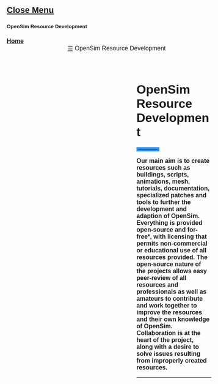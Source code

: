 <!DOCTYPE html>
<html>
<title>OpenSim Resource Development</title>
<meta charset="UTF-8">
<meta name="viewport" content="width=device-width, initial-scale=1">
<link rel="stylesheet" href="https://www.w3schools.com/w3css/4/w3.css">
<link rel="stylesheet" href="https://fonts.googleapis.com/css?family=Poppins">
<style>
body,h1,h2,h3,h4,h5 {font-family: "Poppins", sans-serif}
body {font-size:16px;}
.w3-half img{margin-bottom:-6px;margin-top:16px;opacity:0.8;cursor:pointer}
.w3-half img:hover{opacity:1}
</style>
<body>

<!-- Sidebar/menu -->
<nav class="w3-sidebar w3-blue w3-collapse w3-top w3-large w3-padding" style="z-index:3;width:300px;font-weight:bold;" id="mySidebar"><br>
  <a href="javascript:void(0)" onclick="w3_close()" class="w3-button w3-hide-large w3-display-topleft" style="width:100%;font-size:22px">Close Menu</a>
  <div class="w3-container">
    <h4 class="w3-padding-64"><small><b>OpenSim Resource Development</b></small></h4>
  </div>
  <div class="w3-bar-block">
    <a href="index" onclick="w3_close()" class="w3-bar-item w3-button w3-hover-white">Home</a>
  </div>
</nav>

<!-- Top menu on small screens -->
<header class="w3-container w3-top w3-hide-large w3-blue w3-xlarge w3-padding">
  <a href="javascript:void(0)" class="w3-button w3-blue w3-margin-right" onclick="w3_open()">☰</a>
  <span>OpenSim Resource Development</span>
</header>

<!-- Overlay effect when opening sidebar on small screens -->
<div class="w3-overlay w3-hide-large" onclick="w3_close()" style="cursor:pointer" title="close side menu" id="myOverlay"></div>

<!-- !PAGE CONTENT! -->
<div class="w3-main" style="margin-left:340px;margin-right:40px">

  <!-- Header -->
  <div class="w3-container" style="margin-top:80px">
    <h1 class="w3-jumbo"><b>OpenSim Resource Development</b></h1>
    <hr style="width:50px;border:5px solid DodgerBlue" class="w3-round">
  </div>
  
  <div class="w3-half">
  <b>Our main aim is to create resources such as buildings, scripts, animations, mesh, tutorials, documentation, specialized patches and tools to further the development and adaption of OpenSim. Everything is provided open-source and for-free*, with licensing that permits non-commercial or educational use of all resources provided.
  The open-source nature of the projects allows easy peer-review of all resources and professionals as well as amateurs to contribute and work together to improve the resources and their own knowledge of OpenSim. Collaboration is at the heart of the project, along with a desire to solve issues resulting from improperly created resources.
  <hr>
    
  </div>



</div>

<script>
// Script to open and close sidebar
function w3_open() {
    document.getElementById("mySidebar").style.display = "block";
    document.getElementById("myOverlay").style.display = "block";
}
 
function w3_close() {
    document.getElementById("mySidebar").style.display = "none";
    document.getElementById("myOverlay").style.display = "none";
}

// Modal Image Gallery
function onClick(element) {
  document.getElementById("img01").src = element.src;
  document.getElementById("modal01").style.display = "block";
  var captionText = document.getElementById("caption");
  captionText.innerHTML = element.alt;
}
</script>

</body>
</html>